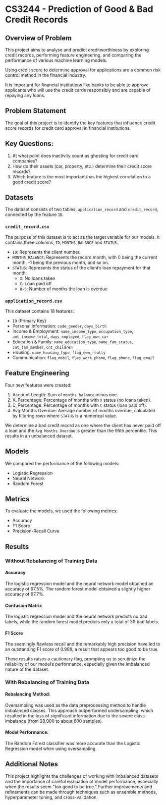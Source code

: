 # CS3244 - Prediction of Good & Bad Credit Records

## Overview of Problem

This project aims to analyse and predict creditworthiness by exploring credit records, performing feature engineering, and comparing the performance of various machine learning models.

Using credit score to determine approval for applications are a common risk control method in the financial industry.

It is important for financial institutions like banks to be able to approve applicants who will use the credit cards responsibly and are capable of repaying any loans. 

## Problem Statement
The goal of this project is to identify the key features that influence credit score records for credit card approval in financial institutions.

## Key Questions:

1) At what point does inactivity count as ghosting for credit card companies?
2) How do their assets (car, property, etc.) determine their credit score records?
3) Which feature is the most important/has the highest correlation to a good credit score?

## Datasets

The dataset consists of two tables, `application_record` and `credit_record`, connected by the feature `ID`.

### `credit_record.csv`

The purpose of this dataset is to act as the target variable for our models. 
It contains three columns, `ID`, `MONTHS_BALANCE` and `STATUS`.

- `ID`: Represents the client number.
- `MONTHS_BALANCE`: Represents the record month, with 0 being the current month, -1 being the previous month, and so on.
- `STATUS`: Represents the status of the client’s loan repayment for that month:
  - `X`: No loans taken
  - `C`: Loan paid off
  - `0-5`: Number of months the loan is overdue

### `application_record.csv`

This dataset contains 18 features:

- `ID` (Primary Key)
- Personal Information: `code_gender`, `days_birth`
- Income & Employment: `name_income_type`, `occupation_type`, `amt_income_total`, `days_employed`, `flag_own_car`
- Education & Family: `name_education_type`, `name_fam_status`, `cnt_fam_member`, `cnt_children`
- Housing: `name_housing_type`, `flag_own_realty`
- Communication: `flag_mobil`, `flag_work_phone`, `flag_phone`, `flag_email`

## Feature Engineering 

Four new features were created:
1. Account Length: Sum of `months_balance` minus one.
2. X_Percentage: Percentage of months with `X` status (no loans taken).
3. C_Percentage: Percentage of months with `C` status (loan paid off).
4. Avg Months Overdue: Average number of months overdue, calculated by filtering rows where `STATUS` is a numerical value.

We determine a bad credit record as one where the client has never paid off a loan and the `Avg Months Overdue` is greater than the 95th percentile. This results in an unbalanced dataset.

## Models

We compared the performance of the following models:

- Logistic Regression
- Neural Network
- Random Forest

## Metrics

To evaluate the models, we used the following metrics:

- Accuracy
- F1 Score
- Precision-Recall Curve

## Results

### Without Rebalancing of Training Data

#### Accuracy 
The logistic regression model and the neural network model obtained an accuracy of 97.5%. The random forest model obtained a slightly higher accuracy of 97.7%.

#### Confusion Matrix
The logistic regression model and the neural network predicts no bad labels, while the random forest model predicts only a total of 39 bad labels.

#### F1 Score
The seemingly flawless recall and the remarkably high precision have led to an outstanding F1 score of 0.988, a result that appears too good to be true. 

These results raises a cautionary flag, prompting us to scrutinize the reliability of our model’s performance, especially given the imbalanced nature of the dataset. 

### With Rebalancing of Training Data

#### Rebalancing Method: 
Oversampling was used as the data preprocessing method to handle imbalanced classes. This approach outperformed undersampling, which resulted in the loss of significant information due to the severe class imbalance (from 28,000 to about 600 samples).

#### Model Performance: 
The Random Forest classifier was more accurate than the Logistic Regression model when using oversampling.

## Additional Notes

This project highlights the challenges of working with imbalanced datasets and the importance of careful evaluation of model performance, especially when the results seem "too good to be true." Further improvements and refinements can be made through techniques such as ensemble methods, hyperparameter tuning, and cross-validation.


